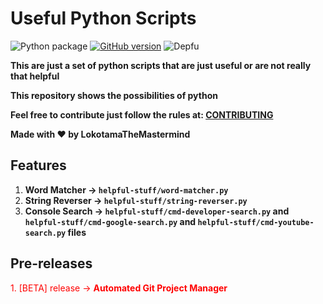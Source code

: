 # Useful Python Scripts

![Python package](https://github.com/LokotamaTheMastermind/useful-python-scripts/workflows/Python%20package/badge.svg?branch=master) [![GitHub version](https://badge.fury.io/gh/LokotamaTheMastermind%2Fuseful-python-scripts.svg)](https://badge.fury.io/gh/LokotamaTheMastermind%2Fuseful-python-scripts) ![Depfu](https://img.shields.io/depfu/LokotamaTheMastermind/useful-python-scripts)

**This are just a set of python scripts that are just useful or are not really that helpful**

**This repository shows the possibilities of python**

**Feel free to contribute just follow the rules at: [CONTRIBUTING](CONTRIBUTING.md)**

**Made with ♥ by LokotamaTheMastermind**

## Features

1. **Word Matcher -> `helpful-stuff/word-matcher.py`**
2. **String Reverser -> `helpful-stuff/string-reverser.py`**
3. **Console Search -> `helpful-stuff/cmd-developer-search.py` and `helpful-stuff/cmd-google-search.py` and `helpful-stuff/cmd-youtube-search.py` files**

## Pre-releases
<div style="color: red;">1. [BETA] release -> <span><strong>Automated Git Project Manager</strong></span></div>
